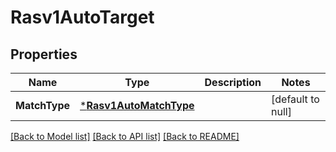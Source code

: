 # Rasv1AutoTarget

## Properties
Name | Type | Description | Notes
------------ | ------------- | ------------- | -------------
**MatchType** | [***Rasv1AutoMatchType**](RASv1AutoMatchType.md) |  | [default to null]

[[Back to Model list]](../README.md#documentation-for-models) [[Back to API list]](../README.md#documentation-for-api-endpoints) [[Back to README]](../README.md)

